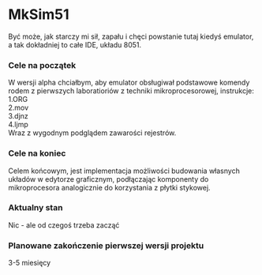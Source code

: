 # MkSim51
Być może, jak starczy mi sił, zapału i chęci powstanie tutaj kiedyś emulator, a tak dokładniej to całe IDE, układu 8051.
### Cele na początek
W wersji alpha chciałbym, aby emulator obsługiwał podstawowe komendy rodem z pierwszych laboratioriów z techniki mikroprocesorowej, 
instrukcje:  
1.ORG  
2.mov  
3.djnz  
4.ljmp  
Wraz z wygodnym podglądem zawarości rejestrów.
### Cele na koniec
Celem końcowym, jest implementacja możliwości budowania własnych układów w edytorze graficznym, podłączając komponenty do mikroprocesora
analogicznie do korzystania z płytki stykowej.
### Aktualny stan
Nic - ale od czegoś trzeba zacząć
### Planowane zakończenie pierwszej wersji projektu
3-5 miesięcy 
